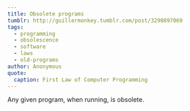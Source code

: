 ```yaml
---
title: Obsolete programs
tumblr: http://guillermonkey.tumblr.com/post/3290897069
tags:
  - programming
  - obsolescence
  - software
  - laws
  - old-programs
author: Anonymous
quote:
  caption: First Law of Computer Programming
---
```


Any given program, when running, is obsolete.
